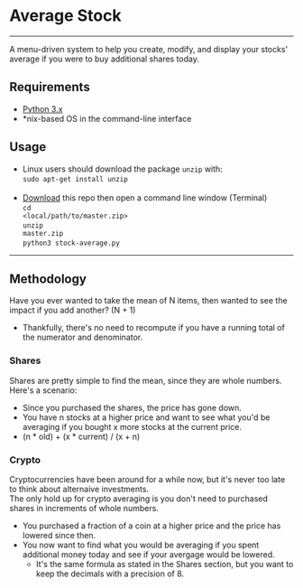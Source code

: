 # Average Stock #

- - -

A menu-driven system to help you create, modify, and display your stocks' average if you were to buy additional shares today. <br>

## Requirements ##

* [Python 3.x](https://www.python.org/downloads/) <br>
* \*nix-based OS in the command-line interface <br>

## Usage ##
 - Linux users should download the package <code>unzip</code> with:<br>
<code>sudo apt-get install unzip</code> <br><br>
 - [Download](https://github.com/Mas9311/stock-average/archive/master.zip) this repo then open a command line window (Terminal) <br>
<code>cd <local/path/to/master.zip></code> <br>
<code>unzip master.zip</code> <br>
<code>python3 stock-average.py</code>

- - -

## Methodology ##

Have you ever wanted to take the mean of N items, then wanted to see the impact if you add another? (N + 1) <br>
 - Thankfully, there's no need to recompute if you have a running total of the numerator and denominator. <br>

### Shares ###

Shares are pretty simple to find the mean, since they are whole numbers. Here's a scenario:<br>
 - Since you purchased the shares, the price has gone down.
 - You have n stocks at a higher price and want to see what you'd be averaging if you bought x more stocks at the current price.
 - (n * old) + (x * current) / (x + n)

### Crypto ###

Cryptocurrencies have been around for a while now, but it's never too late to think about alternaive investments. <br>
The only hold up for crypto averaging is you don't need to purchased shares in increments of whole numbers. <br>
  - You purchased a fraction of a coin at a higher price and the price has lowered since then. 
  - You now want to find what you would be averaging if you spent additional money today and see if your avergage would be lowered.
    - It's the same formula as stated in the Shares section, but you want to keep the decimals with a precision of 8.
